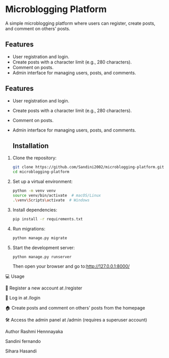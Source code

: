 # Microblogging Platform

A simple microblogging platform where users can register, create posts, and comment on others' posts.

## Features
- User registration and login.
- Create posts with a character limit (e.g., 280 characters).
- Comment on posts.
- Admin interface for managing users, posts, and comments.

## Features
- User registration and login.
- Create posts with a character limit (e.g., 280 characters).
- Comment on posts.
- Admin interface for managing users, posts, and comments.

  ## Installation

1. Clone the repository:
   ```bash
   git clone https://github.com/Sandini2002/microblogging-platform.git
   cd microblogging-platform
   ```

2. Set up a virtual environment:
   ```bash
   python -m venv venv
   source venv/bin/activate  # macOS/Linux
   .\venv\Scripts\activate  # Windows
   ```

3. Install dependencies:
   ```bash
   pip install -r requirements.txt
   ```

4. Run migrations:
   ```bash
   python manage.py migrate
   ```

5. Start the development server:
   ```bash
   python manage.py runserver
   ```
   Then open your browser and go to:http://127.0.0.1:8000/

💻 Usage

🔐 Register a new account at /register

🔑 Log in at /login

🏠 Create posts and comment on others’ posts from the homepage

🛠️ Access the admin panel at /admin (requires a superuser account)

Author
Rashmi Hennnayaka

Sandini fernando

Sihara Hasandi
